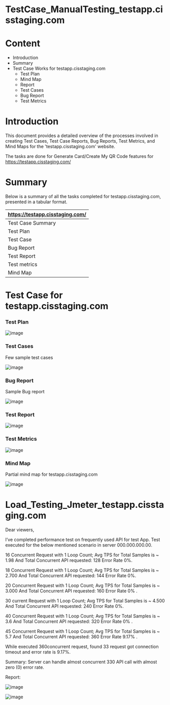 # TestCase_ManualTesting_testapp.cisstaging.com

# Content

- Introduction
- Summary
- Test Case Works for testapp.cisstaging.com
  - Test Plan
  - Mind Map
  - Report
  - Test Cases
  - Bug Report
  - Test Metrics

 # Introduction 
 This document provides a detailed overview of the processes involved in creating Test Cases, Test Case Reports, Bug Reports, Test Metrics, and Mind Maps for the 'testapp.cisstaging.com' website.

 The tasks are done for Generate Card/Create My QR Code features for https://testapp.cisstaging.com/

 # Summary

Below is a summary of all the tasks completed for testapp.cisstaging.com, presented in a tabular format.

| https://testapp.cisstaging.com/ |  
| :-------------------------- |
| Test Case Summary           |
| Test Plan                   |
| Test Case                   |
| Bug Report                  | 
| Test Report                 | 
| Test metrics                |
| Mind Map                    |


# Test Case for testapp.cisstaging.com

### Test Plan

![image](https://github.com/rifat12927/Manual_Testing_Performance_Testing_TestApp-CISTech-/assets/66294509/433a26c3-b2c9-4d84-9f36-a0fc429c45a2)


### Test Cases

Few sample test cases

![image](https://github.com/rifat12927/Manual_Testing_Performance_Testing_TestApp-CISTech-/assets/66294509/36368a85-c9be-49b7-aaac-00def750e14a)


### Bug Report

Sample Bug report

![image](https://github.com/rifat12927/Manual_Testing_Performance_Testing_TestApp-CISTech-/assets/66294509/e3658667-2374-48be-b535-5de6c167415e)


### Test Report

![image](https://github.com/rifat12927/Manual_Testing_Performance_Testing_TestApp-CISTech-/assets/66294509/19608ee2-85ff-4243-b4c0-afd62068fccc)


### Test Metrics

![image](https://github.com/rifat12927/Manual_Testing_Performance_Testing_TestApp-CISTech-/assets/66294509/bab4be6a-b9ce-49e7-bc94-1a7b2c889ab8)


### Mind Map

Partial mind map for  testapp.cisstaging.com

![image](https://github.com/rifat12927/Manual_Testing_Performance_Testing_TestApp-CISTech-/assets/66294509/cebc177a-b356-413f-a63f-a66d5c8942bf)


# Load_Testing_Jmeter_testapp.cisstaging.com

Dear viewers, 

I’ve completed performance test on frequently used API for test App. 
Test executed for the below mentioned scenario in server 000.000.000.00. 

16 Concurrent Request with 1 Loop Count; Avg TPS for Total Samples is ~ 1.98 And Total Concurrent API requested: 128 Error Rate  0%.

18 Concurrent Request with 1 Loop Count; Avg TPS for Total Samples is ~ 2.700  And Total Concurrent API requested: 144 Error Rate  0%.

20 Concurrent Request with 1 Loop Count; Avg TPS for Total Samples is ~ 3.000 And Total Concurrent API requested: 160 Error Rate  0% .

30 current Request with 1 Loop Count; Avg TPS for Total Samples is ~ 4.500 And Total Concurrent API requested: 240 Error Rate  0%.

40 Concurrent Request with 1 Loop Count; Avg TPS for Total Samples is ~ 3.6 And Total Concurrent API requested: 320 Error Rate  0% .

45 Concurrent Request with 1 Loop Count; Avg TPS for Total Samples is ~ 5.7 And Total Concurrent API requested: 360 Error Rate  9.17% .

While executed 360concurrent request, found  33 request got connection timeout and error rate is 9.17%. 

Summary: Server can handle almost concurrent 330 API call with almost zero (0) error rate.

Report:

![image](https://github.com/rifat12927/Manual_Testing_Performance_Testing_TestApp-CISTech-/assets/66294509/56648f6e-cd8e-4409-8888-f4a01433cdb7)

![image](https://github.com/rifat12927/Manual_Testing_Performance_Testing_TestApp-CISTech-/assets/66294509/1b6a7df3-16a3-4322-87f4-fa14c6cc83f3)


